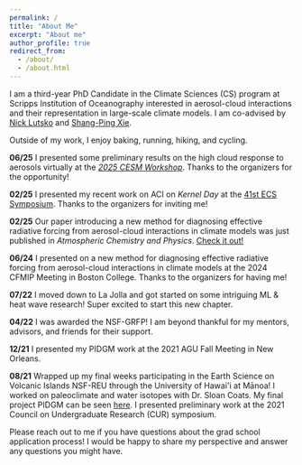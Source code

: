 ```yaml
---
permalink: /
title: "About Me"
excerpt: "About me"
author_profile: true
redirect_from: 
  - /about/
  - /about.html
---
```


I am a third-year PhD Candidate in the Climate Sciences (CS) program at Scripps Institution of Oceanography interested in aerosol-cloud interactions and their representation in large-scale climate models. I am co-advised by [Nick Lutsko](https://www.sio-climatephysics.com/) and [Shang-Ping Xie](http://sxie.ucsd.edu/). 

Outside of my work, I enjoy baking, running, hiking, and cycling.

**06/25** I presented some preliminary results on the high cloud response to aerosols virtually at the [_2025 CESM Workshop_](https://youtu.be/gJhN4lbjjlY?t=22671). Thanks to the organizers for the opportunity!

**02/25** I presented my recent work on ACI on _Kernel Day_ at the [41st ECS Symposium](https://www.youtube.com/watch?v=CmW1qWBBR9Y&t=2407s). Thanks to the organizers for inviting me!

**02/25** Our paper introducing a new method for diagnosing effective radiative forcing from aerosol-cloud interactions in climate models was just published in _Atmospheric Chemistry and Physics_. [Check it out!](https://acp.copernicus.org/articles/25/2123/2025/)

**06/24** I presented on a new method for diagnosing effective radiative forcing from aerosol-cloud interactions in climate models at the 2024 CFMIP Meeting in Boston College. Thanks to the organizers for having me!

**07/22** I moved down to La Jolla and got started on some intriguing ML & heat wave research! Super excited to start this new chapter.

**04/22** I was awarded the NSF-GRFP! I am beyond thankful for my mentors, advisors, and friends for their support.

**12/21** I presented my PIDGM work at the 2021 AGU Fall Meeting in New Orleans.

**08/21** Wrapped up my final weeks participating in the Earth Science on Volcanic Islands NSF-REU through the University of Hawai'i at Mānoa! I worked on paleoclimate and water isotopes with Dr. Sloan Coats. My final project PIDGM can be seen [here](https://pidgm.github.io/index.html). I presented preliminary work at the 2021 Council on Undergraduate Research (CUR) symposium.

Please reach out to me if you have questions about the grad school application process! I would be happy to share my perspective and answer any questions you might have.
